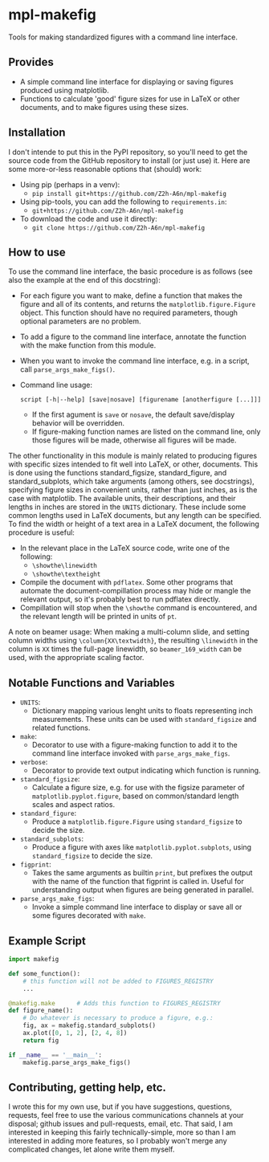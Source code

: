 # mpl-makefig
Tools for making standardized figures with a command line interface.

## Provides
- A simple command line interface for displaying or saving figures produced
  using matplotlib.
- Functions to calculate 'good' figure sizes for use in LaTeX or other
  documents, and to make figures using these sizes.

## Installation
I don't intende to put this in the PyPI repository, so you'll need to get the
source code from the GitHub repository to install (or just use) it. Here are
some more-or-less reasonable options that (should) work:

- Using pip (perhaps in a venv):
    - `pip install git+https://github.com/Z2h-A6n/mpl-makefig`
- Using pip-tools, you can add the following to `requirements.in`:
    - `git+https://github.com/Z2h-A6n/mpl-makefig`
- To download the code and use it directly:
    - `git clone https://github.com/Z2h-A6n/mpl-makefig`

## How to use
To use the command line interface, the basic procedure is as follows (see also
the example at the end of this docstring):

- For each figure you want to make, define a function that makes the figure and
  all of its contents, and returns the `matplotlib.figure.Figure` object. This
  function should have no required parameters, though optional parameters are no
  problem.
- To add a figure to the command line interface, annotate the function with the
  make function from this module.
- When you want to invoke the command line interface, e.g. in a script, call
  `parse_args_make_figs()`.
- Command line usage:

  `script [-h|--help] [save|nosave] [figurename [anotherfigure [...]]]`
  - If the first agument is `save` or `nosave`, the default save/display
    behavior will be overridden.
  - If figure-making function names are listed on the command line, only those
    figures will be made, otherwise all figures will be made.

The other functionality in this module is mainly related to producing figures
with specific sizes intended to fit well into LaTeX, or other, documents. This
is done using the functions standard_figsize, standard_figure, and
standard_subplots, which take arguments (among others, see docstrings),
specifying figure sizes in convenient units, rather than just inches, as is the
case with matplotlib. The available units, their descriptions, and their lengths
in inches are stored in the `UNITS` dictionary. These include some common lengths
used in LaTeX documents, but any length can be specified. To find the width or
height of a text area in a LaTeX document, the following procedure is useful:

- In the relevant place in the LaTeX source code, write one of the following:
  - `\showthe\linewidth` 
  - `\showthe\textheight`
- Compile the document with `pdflatex`. Some other programs that automate the
  document-compillation process may hide or mangle the relevant output, so it's
  probably best to run pdflatex directly.
- Compillation will stop when the `\showthe` command is encountered, and the
  relevant length will be printed in units of `pt`.

A note on beamer usage: When making a multi-column slide, and setting column
widths using `\column{XX\textwidth}`, the resulting `\linewidth` in the column
is `XX` times the full-page linewidth, so `beamer_169_width` can be used, with the
appropriate scaling factor.

## Notable Functions and Variables 
- `UNITS`: 
  - Dictionary mapping various lenght units to floats representing inch
  measurements. These units can be used with `standard_figsize` and related
  functions.
- `make`:
  - Decorator to use with a figure-making function to add it to the command line
  interface invoked with `parse_args_make_figs`.
- `verbose`:
  - Decorator to provide text output indicating which function is running.
- `standard_figsize`:
  - Calculate a figure size, e.g. for use with the figsize parameter of
  `matplotlib.pyplot.figure`, based on common/standard length scales and aspect
  ratios.
- `standard_figure`:
  - Produce a `matplotlib.figure.Figure` using `standard_figsize` to decide the size.
- `standard_subplots`:
  - Produce a figure with axes like `matplotlib.pyplot.subplots`, using
  `standard_figsize` to decide the size.
- `figprint`:
    - Takes the same arguments as builtin `print`, but prefixes the output with
    the name of the function that figprint is called in. Useful for
    understanding output when figures are being generated in parallel.
- `parse_args_make_figs`:
  - Invoke a simple command line interface to display or save all or some figures
  decorated with `make`.

## Example Script 
```python 
import makefig

def some_function():
    # this function will not be added to FIGURES_REGISTRY
    ...

@makefig.make      # Adds this function to FIGURES_REGISTRY
def figure_name():
    # Do whatever is necessary to produce a figure, e.g.:
    fig, ax = makefig.standard_subplots()
    ax.plot([0, 1, 2], [2, 4, 8])
    return fig

if __name__ == '__main__':
    makefig.parse_args_make_figs()
```

## Contributing, getting help, etc.
I wrote this for my own use, but if you have suggestions, questions, requests,
feel free to use the various communications channels at your disposal; github
issues and pull-requests, email, etc. That said, I am interested in keeping this
fairly technically-simple, more so than I am interested in adding more features,
so I probably won't merge any complicated changes, let alone write them myself.
